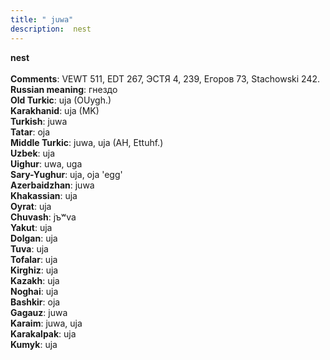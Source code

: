 ```yaml
---
title: " juwa"
description:  nest
---
```

<p data-pagefind-weight="0.5">
<strong> nest</strong><br><br>
<strong>Comments</strong>:  VEWT 511, EDT 267, ЭСТЯ 4, 239, Егоров 73, Stachowski 242.<br>
<strong>Russian meaning</strong>:  гнездо<br>
<strong>Old Turkic</strong>:  uja (OUygh.)<br>
<strong>Karakhanid</strong>:  uja (MK)<br>
<strong>Turkish</strong>:  juwa<br>
<strong>Tatar</strong>:  oja<br>
<strong>Middle Turkic</strong>:  juwa, uja (AH, Ettuhf.)<br>
<strong>Uzbek</strong>:  uja<br>
<strong>Uighur</strong>:  uwa, uga<br>
<strong>Sary-Yughur</strong>:  uja, oja 'egg'<br>
<strong>Azerbaidzhan</strong>:  juwa<br>
<strong>Khakassian</strong>:  uja<br>
<strong>Oyrat</strong>:  uja<br>
<strong>Chuvash</strong>:  jъʷva<br>
<strong>Yakut</strong>:  uja<br>
<strong>Dolgan</strong>:  uja<br>
<strong>Tuva</strong>:  uja<br>
<strong>Tofalar</strong>:  uja<br>
<strong>Kirghiz</strong>:  uja<br>
<strong>Kazakh</strong>:  uja<br>
<strong>Noghai</strong>:  uja<br>
<strong>Bashkir</strong>:  oja<br>
<strong>Gagauz</strong>:  juwa<br>
<strong>Karaim</strong>:  juwa, uja<br>
<strong>Karakalpak</strong>:  uja<br>
<strong>Kumyk</strong>:  uja<br>

</p>
